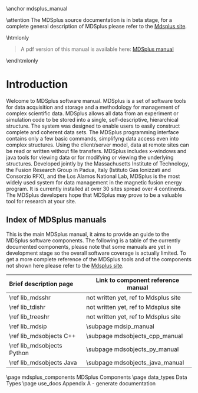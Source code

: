 
\anchor mdsplus_manual

\attention 
The MDSplus source documentation is in beta stage, for a complete general
description of MDSplus please refer to the [Mdsplus
site](http://www.mdsplus.org).

\htmlonly 
<blockquote class="doxtable">
<p>A pdf version of this manual is available here: <a href="../docs.pdf">MDSplus manual</a></p>
</blockquote> 
\endhtmlonly


Introduction
============

Welcome to MDSplus software manual. MDSplus is a set of software tools for data
acquisition and storage and a methodology for management of complex scientific
data. MDSplus allows all data from an experiment or simulation code to be
stored into a single, self-descriptive, hierarchical structure. The system was
designed to enable users to easily construct complete and coherent data sets.
The MDSplus programming interface contains only a few basic commands,
simplifyng data access even into complex structures. Using the client/server
model, data at remote sites can be read or written without file transfers.
MDSplus includes x-windows and java tools for viewing data or for modifying or
viewing the underlying structures. Developed jointly by the Massachusetts
Institute of Technology, the Fusion Research Group in Padua, Italy (Istituto
Gas Ionizzati and Consorzio RFX), and the Los Alamos National Lab, MDSplus is
the most widely used system for data management in the magnetic fusion energy
program. It is currently installed at over 30 sites spread over 4 continents.
The MDSplus developers hope that MDSplus may prove to be a valuable tool for
research at your site.


Index of MDSplus manuals
------------------------

This is the main MDSplus manual, it aims to provide an guide to the MDSplus
software components. The following is a table of the currently documented
components, please note that some manuals are yet in development stage so the
overall software coverage is actually limited. To get a more complete reference
of the MDSplus tools and of the components not shown here please refer to the
[Mdsplus site](http://www.mdsplus.org).


| Brief description page     | Link to component reference manual        |
|:---------------------------|-------------------------------------------|
| \ref lib_mdsshr            |     not written yet, ref to Mdsplus site  |
| \ref lib_tdishr            |     not written yet, ref to Mdsplus site  |
| \ref lib_treeshr           |     not written yet, ref to Mdsplus site  |
| \ref lib_mdsip             | \subpage mdsip_manual                     |
| \ref lib_mdsobjects C++    | \subpage mdsobjects_cpp_manual            |
| \ref lib_mdsobjects Python | \subpage mdsobjects_py_manual             |
| \ref lib_mdsobjects Java   | \subpage mdsobjects_java_manual           |




<!-- ---------------------------------- -->
<!-- This keeps the related pages order -->
<!-- ---------------------------------- -->

\page mdsplus_components MDSplus Components
\page data_types Data Types
\page use_docs Appendix A - generate documentation


   

